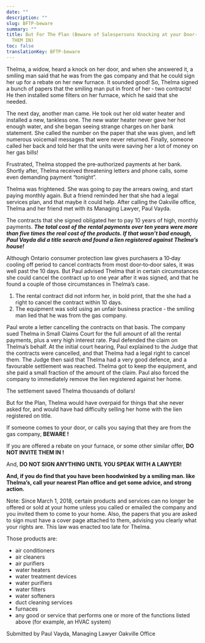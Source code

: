 ```yaml
---
date: ""
description: ""
slug: BFTP-beware
summary: ""
title: But For The Plan (Beware of Salespersons Knocking at your Door- DO NOT LET
  THEM IN)
toc: false
translationKey: BFTP-beware
---
```

Thelma, a widow, heard a knock on her door, and when she answered it, a smiling man said that he was from the gas company and that he could sign her up for a rebate on her new furnace. It sounded good! So, Thelma signed a bunch of papers that the smiling man put in front of her ‐ two contracts! He then installed some filters on her furnace, which he said that she needed.

The next day, another man came. He took out her old water heater and installed a new, tankless one. The new water heater never gave her hot enough water, and she began seeing strange charges on her bank statement. She called the number on the paper that she was given, and left numerous voicemail messages that were never returned. Finally, someone called her back and told her that the units were saving her a lot of money on her gas bills!

Frustrated, Thelma stopped the pre‐authorized payments at her bank. Shortly after, Thelma received threatening letters and phone calls, some even demanding payment “tonight”.

Thelma was frightened. She was going to pay the arrears owing, and start paying monthly again. But a friend reminded her that she had a legal services plan, and that maybe it could help. After calling the Oakville office, Thelma and her friend met with its Managing Lawyer, Paul Vayda.

The contracts that she signed obligated her to pay 10 years of high, monthly payments. **_The total cost of the rental payments over ten years were more than five times the real cost of the products. If that wasn’t bad enough, Paul Vayda did a title search and found a lien registered against Thelma’s house!_**

Although Ontario consumer protection law gives purchasers a 10‐day cooling off period to cancel contracts from most door‐to‐door sales, it was well past the 10 days. But Paul advised Thelma that in certain circumstances she could cancel the contract up to one year after it was signed, and that he found a couple of those circumstances in Thelma’s case.

1. The rental contract did not inform her, in bold print, that the she had a right to cancel the contract within 10 days.
2. The equipment was sold using an unfair business practice ‐ the smiling man lied that he was from the gas company.

Paul wrote a letter cancelling the contracts on that basis. The company sued Thelma in Small Claims Court for the full amount of all the rental payments, plus a very high interest rate. Paul defended the claim on Thelma’s behalf. At the initial court hearing, Paul explained to the Judge that the contracts were cancelled, and that Thelma had a legal right to cancel them. The Judge then said that Thelma had a very good defence, and a favourable settlement was reached. Thelma got to keep the equipment, and she paid a small fraction of the amount of the claim. Paul also forced the company to immediately remove the lien registered against her home.

The settlement saved Thelma thousands of dollars!

But for the Plan, Thelma would have overpaid for things that she never asked for, and would have had difficulty selling her home with the lien registered on title.

If someone comes to your door, or calls you saying that they are from the gas company, **BEWARE !**

If you are offered a rebate on your furnace, or some other similar offer, **DO NOT INVITE THEM IN !**

And, **DO NOT SIGN ANYTHING UNTIL YOU SPEAK WITH A LAWYER!**

**And, if you do find that you have been hoodwinked by a smiling man. like Thelma’s, call your nearest Plan office and get some advice, and strong action.**

Note: Since March 1, 2018, certain products and services can no longer be offered or sold at your home unless you called or emailed the company and you invited them to come to your home. Also, the papers that you are asked to sign must have a cover page attached to them, advising you clearly what your rights are. This law was enacted too late for Thelma.

Those products are:

* air conditioners
* air cleaners
* air purifiers
* water heaters
* water treatment devices
* water purifiers
* water filters
* water softeners
* duct cleaning services
* furnaces
* any good or service that performs one or more of the functions listed above (for example, an HVAC system)

Submitted by Paul Vayda,
Managing Lawyer
Oakville Office